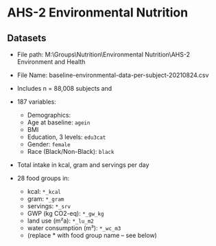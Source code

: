 # AHS-2 Environmental Nutrition

## Datasets

* File path: M:\Groups\Nutrition\Environmental Nutrition\AHS-2 Environment and Health
* File Name: baseline-environmental-data-per-subject-20210824.csv

* Includes n = 88,008 subjects and
* 187 variables:
  * Demographics:
  * Age at baseline: `agein`
  * BMI
  * Education, 3 levels: `edu3cat`
  * Gender: `female`
  * Race (Black/Non-Black): `black`
* Total intake in kcal, gram and servings per day
* 28 food groups in:
  * kcal: `*_kcal`
  * gram: `*_gram`
  * servings: `*_srv`
  * GWP (kg CO2-eq): `*_gw_kg`
  * land use (m²a): `*_lu_m2`
  * water consumption (m³): `*_wc_m3`
  * (replace * with food group name – see below)
  